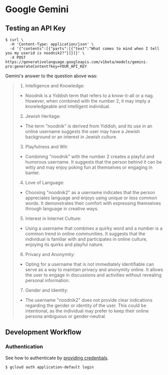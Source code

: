 # Google Gemini

## Testing an API Key

```shell
$ curl \
  -H 'Content-Type: application/json' \
  -d '{"contents":[{"parts":[{"text":"What comes to mind when I tell you my userid is noodnik2?"}]}]}' \
  -X POST https://generativelanguage.googleapis.com/v1beta/models/gemini-pro:generateContent?key=YOUR_API_KEY
```

Gemini's answer to the question above was:

> 1. Intelligence and Knowledge: 
> - Noodnik is a Yiddish term that refers to a know-it-all or a nag. However, when combined with the number 2, it may imply a knowledgeable and intelligent individual.
> 2. Jewish Heritage: 
> - The term \"noodnik\" is derived from Yiddish, and its use in an online username suggests the user may have a Jewish background or an interest in Jewish culture.
> 3. Playfulness and Wit: 
> - Combining \"noodnik\" with the number 2 creates a playful and humorous username. It suggests that the person behind it can be witty and may enjoy poking fun at themselves or engaging in banter.
> 4. Love of Language: 
> - Choosing \"noodnik2\" as a username indicates that the person appreciates language and enjoys using unique or less common words. It demonstrates their comfort with expressing themselves through language in creative ways.
> 5. Interest in Internet Culture: 
> - Using a username that combines a quirky word and a number is a common trend in online communities. It suggests that the individual is familiar with and participates in online culture, enjoying its quirks and playful nature.
> 6. Privacy and Anonymity: 
> - Opting for a username that is not immediately identifiable can serve as a way to maintain privacy and anonymity online. It allows the user to engage in discussions and activities without revealing personal information.
> 7. Gender and Identity: 
> - The username \"noodnik2\" does not provide clear indications regarding the gender or identity of the user. This could be intentional, as the individual may prefer to keep their online persona ambiguous or gender-neutral.

## Development Workflow

### Authentication

See how to authenticate by [providing credentials](https://cloud.google.com/docs/authentication/provide-credentials-adc).

```shell
$ gcloud auth application-default login
```